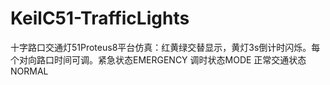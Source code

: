 # KeilC51-TrafficLights
十字路口交通灯51Proteus8平台仿真：红黄绿交替显示，黄灯3s倒计时闪烁。每个对向路口时间可调。紧急状态EMERGENCY 调时状态MODE 正常交通状态NORMAL
